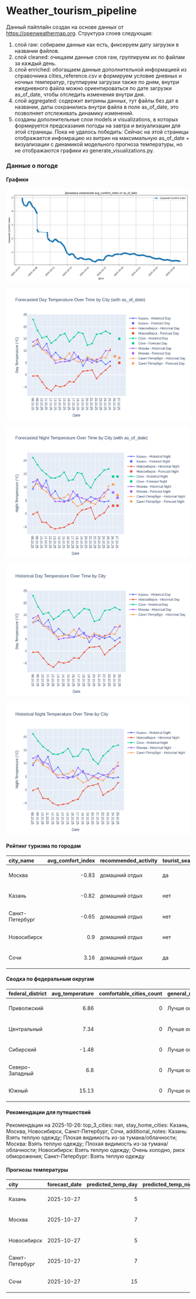 # Weather_tourism_pipeline
Данный пайплайн создан на основе данных от https://openweathermap.org.
Структура слоев следующая:
  1) слой raw: 
  собираем данные как есть, фиксируем дату загрузки в названии файлов.
  2) слой cleaned:
  очищаем данные слоя raw, группируем их по файлам за каждый день.
  3) слой enriched:
  обогащаем данные дополнительной информацией из справочника cities_reference.csv и формируем условие дневных и ночных температур,
  группируем загрузки также по дням, внутри ежедневного файла можно ориентироваться по дате загрузки as_of_date, чтобы отследить изменения внутри дня.
  4) слой aggregated:
   содержит витрины данных, тут файлы без дат в названии, даты сохранились внутри файла в поле as_of_date, это позволняет отслеживать динамику изменений.
  6) созданы дополнительные слои models и visualizations, в которых формируется предсказания погоды на завтра и визуализации для этой страницы.
  Пока не удалось победить: Сейчас на этой страницы отображается инфомрацию из витрин на максимальную as_of_date + визуализации с динамикой модельного прогноза температуры, 
  но не отображаются графики из generate_visualizations.py.
<!-- WEATHER DATA START -->
### Данные о погоде

#### Графики
![Comfort Index Trend](data/visualizations/comfort_index_trend.png)

![Forecasted Day Temperature](data/visualizations/forecasted_day_temperature.png)

![Forecasted Night Temperature](data/visualizations/forecasted_night_temperature.png)

![Historical Day Temperature](data/visualizations/historical_day_temperature.png)

![Historical Night Temperature](data/visualizations/historical_night_temperature.png)

#### Рейтинг туризма по городам
| city_name       |   avg_comfort_index | recommended_activity   | tourist_season_match   | tourism_season   | tour_recommendation       | as_of_date          |
|:----------------|--------------------:|:-----------------------|:-----------------------|:-----------------|:--------------------------|:--------------------|
| Москва          |               -0.83 | домашний отдых         | да                     | Круглогодично    | домашний отдых в сезон    | 2025-10-26 01:54:00 |
| Казань          |               -0.82 | домашний отдых         | нет                    | Май-Сентябрь     | домашний отдых вне сезона | 2025-10-26 01:54:00 |
| Санкт-Петербург |               -0.65 | домашний отдых         | нет                    | Май-Сентябрь     | домашний отдых вне сезона | 2025-10-26 01:54:00 |
| Новосибирск     |                0.9  | домашний отдых         | нет                    | Июнь-Август      | домашний отдых вне сезона | 2025-10-26 01:54:00 |
| Сочи            |                3.16 | домашний отдых         | да                     | Май-Октябрь      | домашний отдых в сезон    | 2025-10-26 01:54:00 |

#### Сводка по федеральным округам
| federal_district   |   avg_temperature |   comfortable_cities_count | general_recommendation   | as_of_date          |
|:-------------------|------------------:|---------------------------:|:-------------------------|:--------------------|
| Приволжский        |              6.86 |                          0 | Лучше остаться дома      | 2025-10-26 01:54:00 |
| Центральный        |              7.34 |                          0 | Лучше остаться дома      | 2025-10-26 01:54:00 |
| Сибирский          |             -1.48 |                          0 | Лучше остаться дома      | 2025-10-26 01:54:00 |
| Северо-Западный    |              6.8  |                          0 | Лучше остаться дома      | 2025-10-26 01:54:00 |
| Южный              |             15.13 |                          0 | Лучше остаться дома      | 2025-10-26 01:54:00 |

#### Рекомендации для путешествий
Рекомендации на 2025-10-26: top_3_cities: nan, stay_home_cities: Казань, Москва, Новосибирск, Санкт-Петербург, Сочи, additional_notes: Казань: Взять теплую одежду; Плохая видимость из-за тумана/облачности; Москва: Взять теплую одежду; Плохая видимость из-за тумана/облачности; Новосибирск: Взять теплую одежду; Очень холодно, риск обморожения; Санкт-Петербург: Взять теплую одежду

#### Прогнозы температуры
| city            | forecast_date   |   predicted_temp_day |   predicted_temp_night | model_type       | as_of_date          |
|:----------------|:----------------|---------------------:|-----------------------:|:-----------------|:--------------------|
| Казань          | 2025-10-27      |                    5 |                      3 | LinearRegression | 2025-10-26 01:54:37 |
| Москва          | 2025-10-27      |                    7 |                      6 | LinearRegression | 2025-10-26 01:54:37 |
| Новосибирск     | 2025-10-27      |                    5 |                      3 | LinearRegression | 2025-10-26 01:54:37 |
| Санкт-Петербург | 2025-10-27      |                    7 |                      7 | LinearRegression | 2025-10-26 01:54:37 |
| Сочи            | 2025-10-27      |                   15 |                     14 | LinearRegression | 2025-10-26 01:54:37 |


<!-- WEATHER DATA END -->
